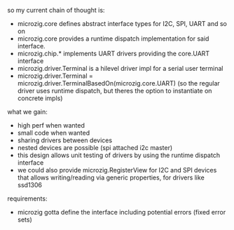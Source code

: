 

so my current chain of thought is:

- microzig.core defines abstract interface types for I2C, SPI, UART and so on
- microzig.core provides a runtime dispatch implementation for said interface.
- microzig.chip.* implements UART drivers providing the core.UART interface
- microzig.driver.Terminal is a hilevel driver impl for a serial user terminal
- microzig.driver.Terminal = microzig.driver.TerminalBasedOn(microzig.core.UART) (so the regular driver uses runtime dispatch, but theres the option to instantiate on concrete impls)

what we gain:
- high perf when wanted
- small code when wanted
- sharing drivers between devices
- nested devices are possible (spi attached i2c master)
- this design allows unit testing of drivers by using the runtime dispatch interface
- we could also provide microzig.RegisterView for I2C and SPI devices that allows writing/reading via generic properties, for drivers like ssd1306

requirements:
- microzig gotta define the interface including potential errors (fixed error sets)


